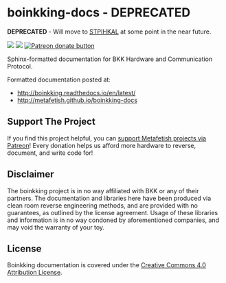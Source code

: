 # boinkking-docs - DEPRECATED

**DEPRECATED** - Will move to
[STPIHKAL](https://stpihkal.docs.buttplug.io) at some point in the
near future.

[![](https://api.travis-ci.org/metafetish/boinkking-docs.svg?branch=master)](https://travis-ci.org/metafetish/boinkking-docs) [![](https://readthedocs.org/projects/boinkking/badge/?version=latest)](http://libboinkking.readthedocs.io) [![Patreon donate button](https://img.shields.io/badge/patreon-donate-yellow.svg)](https://www.patreon.com/qdot)

Sphinx-formatted documentation for BKK Hardware and Communication Protocol.

Formatted documentation posted at:

- http://boinkking.readthedocs.io/en/latest/
- http://metafetish.github.io/boinkking-docs

## Support The Project

If you find this project helpful, you
can
[support Metafetish projects via Patreon](http://patreon.com/qdot)!
Every donation helps us afford more hardware to reverse, document, and
write code for!

## Disclaimer

The boinkking project is in no way affiliated with BKK or any
of their partners. The documentation and libraries here have been
produced via clean room reverse engineering methods, and are provided
with no guarantees, as outlined by the license agreement. Usage of
these libraries and information is in no way condoned by
aforementioned companies, and may void the warranty of your toy.

## License

Boinkking documentation is covered under
the
[Creative Commons 4.0 Attribution License](https://creativecommons.org/licenses/by/4.0/).
